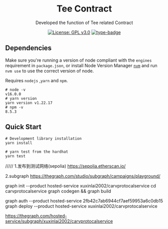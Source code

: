 <h1 align="center">Tee Contract</h1>
<p align="center">Developed the function of Tee related Contract  </p>
<div align="center">

[![License: GPL v3.0](https://img.shields.io/badge/License-GPL%20v3-blue.svg)](https://www.gnu.org/licenses/gpl-3.0.en.html)
[![type-badge](https://img.shields.io/badge/build-solidity-green)](https://img.shields.io/badge/build-solidity-green)
</div>

## Dependencies
Make sure you're running a version of node compliant with the `engines` requirement in `package.json`, or install Node Version Manager [`nvm`](https://github.com/creationix/nvm) and run `nvm use` to use the correct version of node.

Requires `nodejs` ,`yarn` and `npm`.

```shell
# node -v 
v16.0.0
# yarn version
yarn version v1.22.17 
# npm -v
8.5.3
```

## Quick Start
```shell
# Development library installation
yarn install

# yarn test from the hardhat 
yarn test

```

/////
1.发布到测试网络(sepolia)
https://sepolia.etherscan.io/

2.subgraph
https://thegraph.com/studio/subgraph/campaigns/playground/


graph init --product hosted-service xuxinlai2002/carvprotocalservice
cd carvprotocalservice
graph codegen && graph build

graph auth --product hosted-service 2fb42c7ab6944cf7aef59953a6c0db15
graph deploy --product hosted-service xuxinlai2002/carvprotocalservice

https://thegraph.com/hosted-service/subgraph/xuxinlai2002/carvprotocalservice
